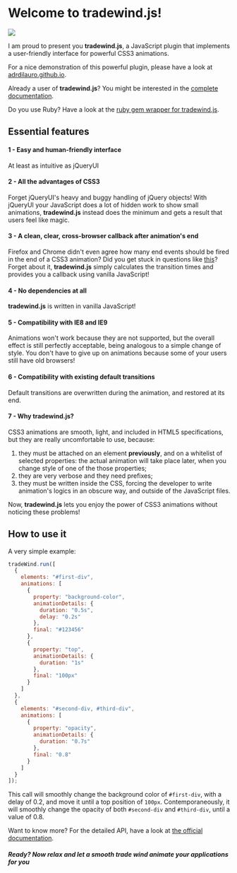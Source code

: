 # Welcome to tradewind.js!

<img src="https://cloud.githubusercontent.com/assets/1175837/6318836/0077e348-ba9d-11e4-9d57-3f33df352a2e.png"/>

I am proud to present you <b>tradewind.js</b>, a JavaScript plugin that implements a user-friendly interface for powerful CSS3 animations.

For a nice demonstration of this powerful plugin, please have a look at [adrdilauro.github.io](http://adrdilauro.github.io).

Already a user of <b>tradewind.js</b>? You might be interested in the [complete documentation](https://github.com/adrdilauro/tradewind.js/wiki).

Do you use Ruby? Have a look at the [ruby gem wrapper for tradewind.js](https://github.com/adrdilauro/tradewind).

## Essential features

#### 1 - Easy and human-friendly interface
At least as intuitive as jQueryUI

#### 2 - All the advantages of CSS3
Forget jQueryUI's heavy and buggy handling of jQuery objects! With jQueryUI your JavaScript does a lot of hidden work to show small animations, <b>tradewind.js</b> instead does the minimum and gets a result that users feel like magic.

#### 3 - A clean, clear, cross-browser callback after animation's end
Firefox and Chrome didn't even agree how many end events should be fired in the end of a CSS3 animation? Did you get stuck in questions like [this](http://stackoverflow.com/questions/9255279/callback-when-css3-transition-finishes)? Forget about it, <b>tradewind.js</b> simply calculates the transition times and provides you a callback using vanilla JavaScript!

#### 4 - No dependencies at all
<b>tradewind.js</b> is written in vanilla JavaScript!

#### 5 - Compatibility with IE8 and IE9
Animations won't work because they are not supported, but the overall effect is still perfectly acceptable, being analogous to a simple change of style. You don't have to give up on animations because some of your users still have old browsers!

#### 6 - Compatibility with existing default transitions
Default transitions are overwritten during the animation, and restored at its end.

#### 7 - Why tradewind.js?
CSS3 animations are smooth, light, and included in HTML5 specifications, but they are really uncomfortable to use, because:

1. they must be attached on an element <b>previously</b>, and on a whitelist of selected properties: the actual animation will take place later, when you change style of one of the those properties;
2. they are very verbose and they need prefixes;
3. they must be written inside the CSS, forcing the developer to write animation's logics in an obscure way, and outside of the JavaScript files.

Now, <b>tradewind.js</b> lets you enjoy the power of CSS3 animations without noticing these problems!

## How to use it

A very simple example:

```javascript
tradeWind.run([
  {
    elements: "#first-div",
    animations: [
      {
        property: "background-color",
        animationDetails: {
          duration: "0.5s",
          delay: "0.2s"
        },
        final: "#123456"
      },
      {
        property: "top",
        animationDetails: {
          duration: "1s"
        },
        final: "100px"
      }
    ]
  },
  {
    elements: "#second-div, #third-div",
    animations: [
      {
        property: "opacity",
        animationDetails: {
          duration: "0.7s"
        },
        final: "0.8"
      }
    ]
  }
]);
```

This call will smoothly change the background color of `#first-div`, with a delay of 0.2, and move it until a top position of `100px`. Contemporaneously, it will smoothly change the opacity of both `#second-div` and `#third-div`, until a value of 0.8.

Want to know more? For the detailed API, have a look at [the official documentation](https://github.com/adrdilauro/tradewind.js/wiki).

##### Ready? Now relax and let a smooth trade wind animate your applications for you
